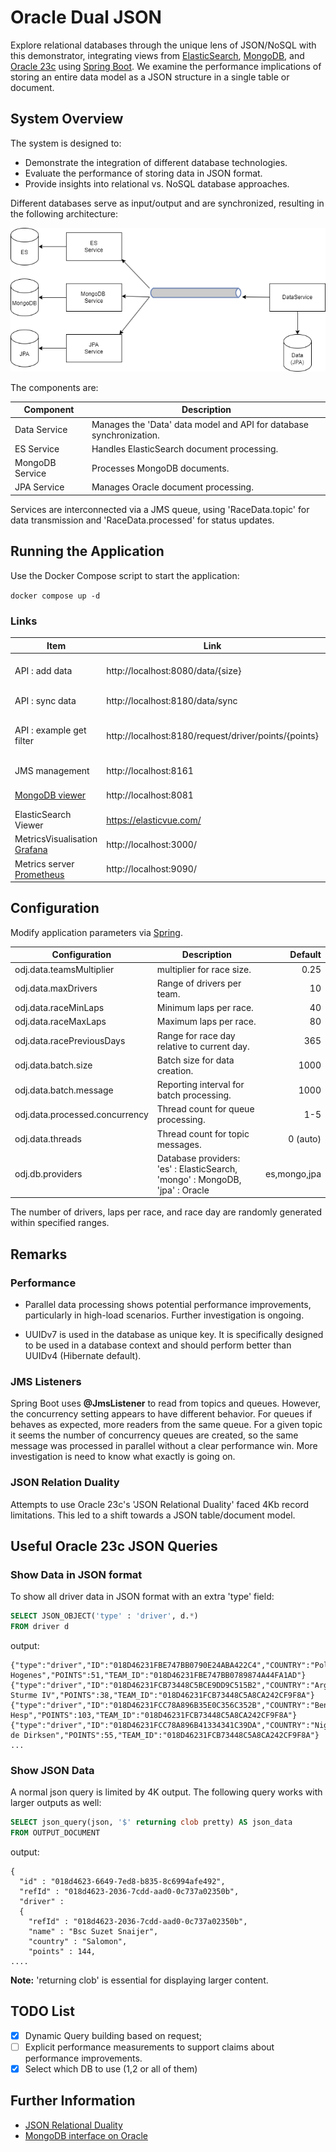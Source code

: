 # Oracle Dual JSON
Explore relational databases through the unique lens of JSON/NoSQL with this demonstrator, 
integrating views from [ElasticSearch](https://www.elastic.co/), [MongoDB](https://www.mongodb.com/), 
and [Oracle 23c](https://www.oracle.com/database/free/) using [Spring Boot](https://spring.io/projects/spring-boot/). 
We examine the performance implications of storing an entire data model as a JSON structure in a single table or document.

## System Overview
The system is designed to:

- Demonstrate the integration of different database technologies.
- Evaluate the performance of storing data in JSON format.
- Provide insights into relational vs. NoSQL database approaches.

Different databases serve as input/output and are synchronized, resulting in the following architecture:

![System Overview](system-overview.png)

The components are:

| Component       | Description                                                         |
|-----------------|---------------------------------------------------------------------|
| Data Service    | Manages the 'Data' data model and API for database synchronization. | 
| ES Service      | Handles ElasticSearch document processing.                          | 
| MongoDB Service | Processes MongoDB documents.                                        |                                                 
| JPA Service     | Manages Oracle document processing.                                 | 

Services are interconnected via a JMS queue, using 'RaceData.topic' for data transmission and 'RaceData.processed' 
for status updates.

## Running the Application

Use the Docker Compose script to start the application:

``docker compose up -d``

### Links

| Item                                                     | Link                                                 | Description                                                      |
|----------------------------------------------------------|------------------------------------------------------|------------------------------------------------------------------|
| API : add data                                           | http://localhost:8080/data/{size}                    | Create {size} of races. All other data is related to that        |
| API : sync data                                          | http://localhost:8180/data/sync                      | Bring all data of databases in sync                              |
| API : example get filter                                 | http://localhost:8180/request/driver/points/{points} | Get all drivers with >= points. Result is Map<Provider, List<?>> |
| JMS management                                           | http://localhost:8161                                | username/password: CNL/CNL                                       |
| [MongoDB viewer](https://hub.docker.com/_/mongo-express) | http://localhost:8081                                | username/password: admin/pass                                    | 
| ElasticSearch Viewer                                     | https://elasticvue.com/                              | install it as browser plugin                                     |
| MetricsVisualisation [Grafana](https://grafana.com/)     | http://localhost:3000/                               | username/password: admin/admin                                   |
| Metrics server [Prometheus](https://prometheus.io/)      | http://localhost:9090/                               |                                                                  |                                

## Configuration
Modify application parameters via [Spring](https://docs.spring.io/spring-boot/docs/current/reference/html/features.html#features.external-config).

| Configuration                  | Description                                                                 |      Default |
|--------------------------------|-----------------------------------------------------------------------------|-------------:|
| odj.data.teamsMultiplier       | multiplier for race size.                                                   |         0.25 |
| odj.data.maxDrivers            | Range of drivers per team.                                                  |           10 |
| odj.data.raceMinLaps           | Minimum laps per race.                                                      |           40 |
| odj.data.raceMaxLaps           | Maximum  laps per race.                                                     |           80 |
| odj.data.racePreviousDays      | Range for race day relative to current day.                                 |          365 |
| odj.data.batch.size            | Batch size for data creation.                                               |         1000 |
| odj.data.batch.message         | Reporting interval for batch processing.                                    |         1000 |
| odj.data.processed.concurrency | Thread count for queue processing.                                          |          1-5 |
| odj.data.threads               | Thread count for topic messages.                                            |     0 (auto) |
| odj.db.providers               | Database providers: 'es' : ElasticSearch, 'mongo' : MongoDB, 'jpa' : Oracle | es,mongo,jpa |

The number of drivers, laps per race, and race day are randomly generated within specified ranges.

## Remarks

### Performance
- Parallel data processing shows potential performance improvements, particularly in high-load scenarios. Further investigation is ongoing.

- UUIDv7 is used in the database as unique key. It is specifically designed to be used in a database context and should
perform better than UUIDv4 (Hibernate default).

### JMS Listeners
Spring Boot uses **@JmsListener** to read from topics and queues. However, the concurrency setting appears to have different behavior. 
For queues if behaves as expected, more readers from the same queue. 
For a given topic it seems  the number of concurrency queues are created, so the same message was processed in parallel without a clear performance win. 
More investigation is need to know what exactly is going on.  

### JSON Relation Duality
Attempts to use Oracle 23c's 'JSON Relational Duality' faced 4Kb record limitations. This led to a shift towards a JSON table/document model.

## Useful Oracle 23c JSON Queries

### Show Data in JSON format
To show all driver data in JSON format with an extra 'type' field:
````sql
SELECT JSON_OBJECT('type' : 'driver', d.*)
FROM driver d
````
output:
```text
{"type":"driver","ID":"018D46231FBE747BB0790E24ABA422C4","COUNTRY":"Polen","NAME":"Mechelina Hogenes","POINTS":51,"TEAM_ID":"018D46231FBE747BB0789874A44FA1AD"}
{"type":"driver","ID":"018D46231FCB73448C5BCE9DD9C515B2","COUNTRY":"Argentinië","NAME":"Dawn Sturme IV","POINTS":38,"TEAM_ID":"018D46231FCB73448C5A8CA242CF9F8A"}
{"type":"driver","ID":"018D46231FCC78A896B35E0C356C352B","COUNTRY":"Benin","NAME":"Morris Hesp","POINTS":103,"TEAM_ID":"018D46231FCB73448C5A8CA242CF9F8A"}
{"type":"driver","ID":"018D46231FCC78A896B41334341C39DA","COUNTRY":"Niger","NAME":"Luitzen de Dirksen","POINTS":55,"TEAM_ID":"018D46231FCB73448C5A8CA242CF9F8A"}
...
```

### Show JSON Data
A normal json query is limited by 4K output. The following query works with larger outputs as well:

````sql
SELECT json_query(json, '$' returning clob pretty) AS json_data 
FROM OUTPUT_DOCUMENT
````
output:

````text
{
  "id" : "018d4623-6649-7ed8-b835-8c6994afe492",
  "refId" : "018d4623-2036-7cdd-aad0-0c737a02350b",
  "driver" :
  {
    "refId" : "018d4623-2036-7cdd-aad0-0c737a02350b",
    "name" : "Bsc Suzet Snaijer",
    "country" : "Salomon",
    "points" : 144,
....
````
**Note:** 'returning clob' is essential for displaying larger content.

## TODO List
- [x] Dynamic Query building based on request;
- [ ] Explicit performance measurements to support claims about performance improvements.
- [x] Select which DB to use (1,2 or all of them)

## Further Information
- [JSON Relational Duality](https://github.com/oracle-samples/oracle-db-examples/blob/main/json-relational-duality/DualityViewTutorial.sql)
- [MongoDB interface on Oracle](https://blogs.oracle.com/database/post/installing-database-api-for-mongodb-for-any-oracle-database)
